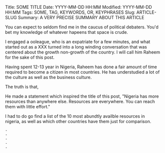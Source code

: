 Title: SOME TITLE
Date: YYYY-MM-DD HH:MM
Modified: YYYY-MM-DD HH:MM
Tags: SOME, TAG, KEYWORDS, OR, KEYPHRASES
Slug: ARTICLE-SLUG
Summary: A VERY PRECISE SUMMARY ABOUT THIS ARTICLE




You can expect to seldom find me in the caucus of political debaters. You'd bet my
knowledge of whatever hapeens that space is crude.



I engaged a ooleague, who is an expatriate for a few minutes, and what started out
as a XXX turned into a long winding conversation that was centered about the growth 
non-growth of the country. I will call him Raheem for the sake of this post.


Having spent 12-13 year in Nigeria, Raheem has done a fair amount of time required 
to become a citizen in most countries. He has understudied a lot of the culture 
as well as the business culture. 

The truth is that, 

He made a statement which inspired the title of this post, "Nigeria has more 
resources than anywhere else. Resources are everywhere. You can reach them with 
little effort."

I had to do go find a list of the 10 most abundtly availble resources in nigeria,
as well as which other countries have them just for comparison.


    -
    - 
    - 
    - 
    - 

